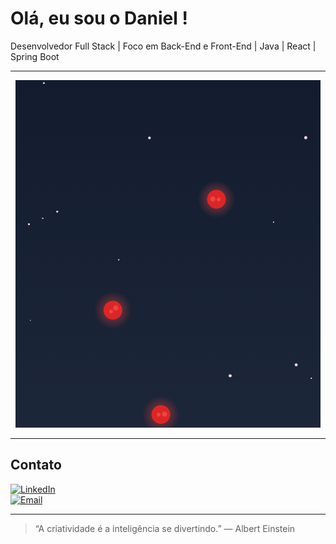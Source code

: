 # Olá, eu sou o Daniel ! 

Desenvolvedor Full Stack | Foco em Back-End e Front-End | Java | React | Spring Boot

---

<p align="center">
  <img src="./Jogo.gif" alt="Space Dodger Demo" />
</p>

---

## Contato

[![LinkedIn](https://img.shields.io/badge/-LinkedIn-0A66C2?style=flat&logo=linkedin&logoColor=white)](https://www.linkedin.com/in/danzete)  
[![Email](https://img.shields.io/badge/-Email-D14836?style=flat&logo=gmail&logoColor=white)](mailto:danieltayt-sohn@hotmail.com)

---

> “A criatividade é a inteligência se divertindo.” — Albert Einstein
